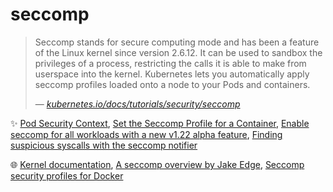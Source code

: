 # seccomp

> Seccomp stands for secure computing mode and has been a feature of the Linux kernel since version 2.6.12. It can be used to sandbox the privileges of a process, restricting the calls it is able to make from userspace into the kernel. Kubernetes lets you automatically apply seccomp profiles loaded onto a node to your Pods and containers.
>
> &mdash; <cite>[kubernetes.io/docs/tutorials/security/seccomp](https://kubernetes.io/docs/tutorials/security/seccomp/)</cite>

✨ [Pod Security Context](https://kubernetes.io/docs/reference/kubernetes-api/workload-resources/pod-v1/#security-context-1), [Set the Seccomp Profile for a Container](https://kubernetes.io/docs/tasks/configure-pod-container/security-context/#set-the-seccomp-profile-for-a-container), [Enable seccomp for all workloads with a new v1.22 alpha feature](https://kubernetes.io/blog/2021/08/25/seccomp-default/), [Finding suspicious syscalls with the seccomp notifier](https://kubernetes.io/blog/2022/12/02/seccomp-notifier/)

🌐 [Kernel documentation](https://www.kernel.org/doc/Documentation/prctl/seccomp_filter.txt), [A seccomp overview by Jake Edge](https://lwn.net/Articles/656307/), [Seccomp security profiles for Docker](https://docs.docker.com/engine/security/seccomp/)
